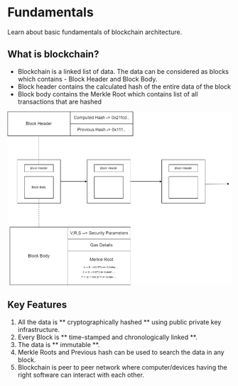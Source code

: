 # Fundamentals

Learn about basic fundamentals of blockchain architecture.

## What is blockchain?

* Blockchain is a linked list of data. The data can be considered as blocks which contains - Block Header and Block Body.
* Block header contains the calculated hash of the entire data of the block
* Block body contains the Merkle Root which contains list of all transactions that are hashed

![Fundamentals-1](https://github.com/Verseium/web3-architecture/blob/main/Diagrams/Fundamentals-1.drawio.png)


## Key Features

1. All the data is ** cryptographically hashed ** using public private key infrastructure.
2. Every Block is ** time-stamped and chronologically linked **.
3. The data is ** immutable **.
4. Merkle Roots and Previous hash can be used to search the data in any block.
5. Blockchain is peer to peer network where computer/devices having the right software can interact with each other.
